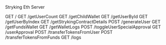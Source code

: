 Stryking Eth Server

GET     /
GET     /getUserCount
GET     /getChildWallet
GET     /getUserById
GET     /getUserByIndex
GET     /getStrykingContractDetails
POST    /generateUser
GET     /getFundsWallet
GET     /getWalletLogs
POST    /toggleUserSpecialApproval
GET     /userApproval
POST    /transferTokensFromUser
POST    /transferTokensFromFunds
GET     /logs